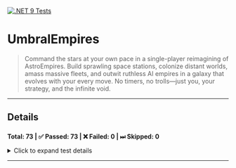 [![.NET 9 Tests](https://github.com/jamesphenry/UmbralEmpires/actions/workflows/dotnet-desktop.yml/badge.svg)](https://github.com/jamesphenry/UmbralEmpires/actions/workflows/dotnet-desktop.yml)

# UmbralEmpires
>Command the stars at your own pace in a single-player reimagining of AstroEmpires. Build sprawling space stations, colonize distant worlds, amass massive fleets, and outwit ruthless AI empires in a galaxy that evolves with your every move. No timers, no trolls—just you, your strategy, and the infinite void.
---
<!-- TEST-RESULTS-START -->

## Details

### [](#)
**Total: 73 | ✅ Passed: 73 | ❌ Failed: 0 | ⏭ Skipped: 0**
<details><summary>Click to expand test details</summary>

| Test Name | Outcome | Duration (ms) | Error Message |
|-----------|---------|---------------|----------------|
| Should_Skip_Unit_With_Negative_RequiredShipyard_BaseLevel | Passed | 0 | - |
| Should_Skip_Unit_With_Negative_Speed | Passed | 0 | - |
| LoadAllDefinitions_Should_Load_AddsPopCapacityByFertility_Flag | Passed | 0 | - |
| Should_Skip_Defense_With_Negative_Cost | Passed | 0 | - |
| Should_Skip_Defense_With_Invalid_RequiredTechnology_TechId | Passed | 0 | - |
| Should_Skip_Defense_With_Negative_PopulationRequirementPerLevel | Passed | 0 | - |
| Should_Load_Unit_When_Definition_Id_Has_Mixed_Case_And_Requirement_Matches_Case | Passed | 0 | - |
| Should_Skip_Unit_With_Missing_Id | Passed | 0 | - |
| Should_Skip_Technology_With_Negative_Cost | Passed | 0 | - |
| Should_Skip_Defense_With_Invalid_RequiredTechnology_Level | Passed | 0 | - |
| Should_Skip_Unit_With_Negative_RequiredShipyard_OrbitalLevel | Passed | 0 | - |
| Should_Skip_Technology_With_Invalid_Prerequisite_Level | Passed | 0 | - |
| Should_Skip_Technology_With_Negative_LabsLevel | Passed | 0 | - |
| Should_Skip_Unit_With_Null_Entry_In_RequiresTechnology | Passed | 0 | - |
| LoadAllDefinitions_Should_Load_EnergyRequirementPerLevel | Passed | 0 | - |
| LoadAllDefinitions_Should_Load_BaseResearchBonus | Passed | 0 | - |
| Should_Skip_Defense_With_Negative_Armour | Passed | 0 | - |
| Should_Load_Single_Simple_Unit | Passed | 0 | - |
| LoadAllDefinitions_Should_Skip_Object_With_Negative_Cost | Passed | 0 | - |
| LoadAllDefinitions_Should_Load_UsesCrystal_Flag | Passed | 0 | - |
| Should_Skip_Warp_Unit_Without_WarpDrive_Tech | Passed | 0 | - |
| LoadAllDefinitions_Should_Load_RequiresTechnology_List | Passed | 0 | - |
| LoadAllDefinitions_Should_Load_Single_Simple_Structure | Passed | 0 | - |
| Should_Skip_Technology_With_Invalid_Prerequisite_TechId | Passed | 0 | - |
| Should_Skip_Defense_With_Missing_WeaponType | Passed | 0 | - |
| Should_Return_Empty_Lists_For_Empty_Input_Json | Passed | 0 | - |
| Should_Load_Technology_Description | Passed | 0 | - |
| Should_Skip_Defense_With_Negative_Attack | Passed | 0 | - |
| Should_Load_Unit_When_RequiredTechnology_Case_Differs_From_Definition | Passed | 0 | - |
| LoadAllDefinitions_Should_Load_AreaRequirementPerLevel | Passed | 0 | - |
| Should_Skip_Technology_With_Duplicate_Prerequisite_TechIds | Passed | 0 | - |
| Should_Skip_Unit_With_Negative_Armour | Passed | 0 | - |
| Should_Skip_Unit_With_Missing_DriveType | Passed | 0 | - |
| Should_Skip_Defense_With_Negative_EnergyRequirementPerLevel | Passed | 0 | - |
| Should_Ignore_Extra_Json_Properties | Passed | 0 | - |
| LoadAllDefinitions_Should_Load_IsAdvanced_Flag | Passed | 0 | - |
| Should_Load_Multiple_Simple_Defenses | Passed | 0 | - |
| Should_Load_Single_Simple_Technology | Passed | 0 | - |
| LoadAllDefinitions_Should_Load_UsesGas_Flag | Passed | 0 | - |
| LoadAllDefinitions_Should_Load_Multiple_Simple_Structures | Passed | 0 | - |
| Should_Skip_Unit_With_Unknown_DriveType | Passed | 0 | - |
| Should_Skip_Stellar_Unit_Without_StellarDrive_Tech | Passed | 0 | - |
| Should_Throw_Exception_For_Invalid_Json | Passed | 0 | - |
| LoadAllDefinitions_Should_Load_UsesMetal_Flag | Passed | 0 | - |
| Should_Skip_Unit_With_Missing_WeaponType | Passed | 0 | - |
| Should_Skip_Unit_With_Negative_Cost | Passed | 0 | - |
| LoadAllDefinitions_Should_Load_IncreasesAstroFertility_Flag | Passed | 0 | - |
| Should_Skip_Defense_With_Null_Entry_In_RequiresTechnology | Passed | 0 | - |
| Should_Load_Unit_Description | Passed | 0 | - |
| LoadAllDefinitions_Should_Skip_Object_With_Missing_Id | Passed | 0 | - |
| Should_Load_Unit_When_Definition_Id_Has_Mixed_Case_And_Requirement_Uses_Different_Case | Passed | 0 | - |
| LoadAllDefinitions_Should_Load_UsesSolar_Flag | Passed | 0 | - |
| Should_Skip_Unit_With_Missing_Name | Passed | 0 | - |
| LoadAllDefinitions_Should_Load_BaseConstructionBonus | Passed | 0 | - |
| LoadAllDefinitions_Should_Load_AreaCapacityBonus | Passed | 0 | - |
| Should_Skip_Defense_With_Missing_Name | Passed | 0 | - |
| Should_Skip_Defense_With_Missing_Id | Passed | 0 | - |
| Should_Skip_Unit_With_Duplicate_RequiredTechnology_TechIds | Passed | 0 | - |
| Should_Load_Technology_With_Prerequisites | Passed | 0 | - |
| Should_Skip_Defense_With_Duplicate_RequiredTechnology_TechIds | Passed | 0 | - |
| Should_Load_Single_Simple_Defense | Passed | 0 | - |
| Should_Skip_Unit_With_Negative_Hangar | Passed | 0 | - |
| LoadAllDefinitions_Should_Skip_Object_With_Missing_Name | Passed | 0 | - |
| Should_Skip_Unit_With_Negative_Shield | Passed | 0 | - |
| Should_Skip_Technology_With_Null_Entry_In_Prerequisites_List | Passed | 0 | - |
| Should_Skip_Unit_With_Invalid_RequiredTechnology_TechId | Passed | 0 | - |
| LoadAllDefinitions_Should_Load_PopulationRequirementPerLevel | Passed | 0 | - |
| LoadAllDefinitions_Should_Load_EconomyBonus | Passed | 0 | - |
| Should_Skip_Unit_With_Invalid_RequiredTechnology_Level | Passed | 0 | - |
| Should_Skip_Defense_With_Negative_AreaRequirementPerLevel | Passed | 0 | - |
| Should_Skip_Unit_With_Negative_Attack | Passed | 0 | - |
| Should_Skip_Defense_With_Negative_Shield | Passed | 0 | - |
| LoadAllDefinitions_Should_Load_BaseProductionBonus | Passed | 0 | - |

</details>

<!-- TEST-RESULTS-END -->
---

